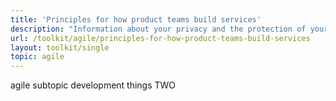 ```yaml
---
title: 'Principles for how product teams build services'
description: "Information about your privacy and the protection of your personal information."
url: /toolkit/agile/principles-for-how-product-teams-build-services
layout: toolkit/single
topic: agile
---
```



<p>agile subtopic development things TWO</p>
